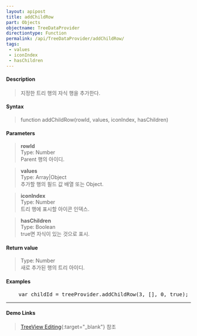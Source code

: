 ```yaml
---
layout: apipost
title: addChildRow
part: Objects
objectname: TreeDataProvider
directiontype: Function
permalink: /api/TreeDataProvider/addChildRow/
tags:
 - values
 - iconIndex
 - hasChildren
---
```



#### Description

> 지정한 트리 행의 자식 행을 추가한다. 

#### Syntax

> function addChildRow(rowId, values, iconIndex, hasChildren)

#### Parameters

> **rowId**  
> Type: Number  
> Parent 행의 아이디.  

> **values**  
> Type: Array\|Object  
> 추가할 행의 필드 값 배열 또는 Object.  

> **iconIndex**  
> Type: Number  
> 트리 행에 표시할 아이콘 인덱스.  

> **hasChildren**  
> Type: Boolean  
> true면 자식이 있는 것으로 표시.  

#### Return value

> Type: Number  
> 새로 추가된 행의 트리 아이디.  

#### Examples 

<pre class="prettyprint">
    var childId = treeProvider.addChildRow(3, [], 0, true);
</pre>

---

#### Demo Links

> [TreeView Editing](http://demo.realgrid.net/Demo/TreeEditing){:target="_blank"} 참조    
